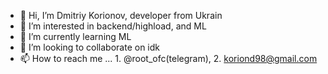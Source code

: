- 👋 Hi, I’m Dmitriy Korionov, developer from Ukrain
- 👀 I’m interested in backend/highload, and ML
- 🌱 I’m currently learning ML
- 💞️ I’m looking to collaborate on idk
- 📫 How to reach me ... 1. @root_ofc(telegram), 2. koriond98@gmail.com

<!---
dkorionov/dkorionov is a ✨ special ✨ repository because its `README.md` (this file) appears on your GitHub profile.
You can click the Preview link to take a look at your changes.
--->
